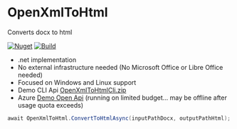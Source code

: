 # OpenXmlToHtml

Converts docx to html

[![Nuget](https://img.shields.io/nuget/v/Codeuctivity.OpenXmlToHtml.svg)](https://www.nuget.org/packages/Codeuctivity.OpenXmlToHtml/) [![Build](https://github.com/Codeuctivity/OpenXmlToHtml/actions/workflows/dotnet.yml/badge.svg)](https://github.com/Codeuctivity/OpenXmlToHtml/actions/workflows/dotnet.yml)

- .net implementation
- No external infrastructure needed (No Microsoft Office or Libre Office needed)
- Focused on Windows and Linux support
- Demo CLI Api [OpenXmlToHtmlCli.zip](https://github.com/Codeuctivity/OpenXmlToHtml/releases)
- Azure [Demo Open Api]([http://openxmlconverter.azurewebsites.net/index.html) (running on limited budget... may be offline after usage quota exceeds)

```c#
await OpenXmlToHtml.ConvertToHtmlAsync(inputPathDocx, outputPathHtml);
```
